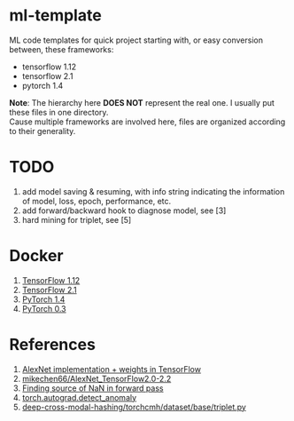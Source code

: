# ml-template

ML code templates for quick project starting with, or easy conversion between, these frameworks:

- tensorflow 1.12
- tensorflow 2.1
- pytorch 1.4

**Note**: The hierarchy here **DOES NOT** represent the real one. I usually put these files in one directory.<br/>
Cause multiple frameworks are involved here, files are organized according to their generality.

# TODO

1. add model saving & resuming, with info string indicating the information of model, loss, epoch, performance, etc.
2. add forward/backward hook to diagnose model, see [3]
3. hard mining for triplet, see [5]

# Docker

1. [TensorFlow 1.12](https://hub.docker.com/layers/tensorflow/tensorflow/1.12.0-gpu-py3/images/sha256-413b9533f92a400117a23891d050ab829e277a6ff9f66c9c62a755b7547dbb1e?context=explore)
2. [TensorFlow 2.1](https://hub.docker.com/layers/tensorflow/tensorflow/2.1.0-gpu-py3/images/sha256-1010e051dde4a9b62532a80f4a9a619013eafc78491542d5ef5da796cc2697ae?context=explore)
3. [PyTorch 1.4](https://hub.docker.com/layers/pytorch/pytorch/1.4-cuda10.1-cudnn7-runtime/images/sha256-ee783a4c0fccc7317c150450e84579544e171dd01a3f76cf2711262aced85bf7?context=explore)
4. [PyTorch 0.3](https://hub.docker.com/layers/floydhub/pytorch/0.3.1-gpu.cuda9cudnn7-py3.38/images/sha256-f130384d52e5e5542a78db8b7d7ead8885fd73a84cca8cc5a7c7a755a192da37?context=explore)

# References

1. [AlexNet implementation + weights in TensorFlow](http://www.cs.toronto.edu/~guerzhoy/tf_alexnet/)
2. [mikechen66/AlexNet_TensorFlow2.0-2.2](https://github.com/mikechen66/AlexNet_TensorFlow2.0-2.2)
3. [Finding source of NaN in forward pass](https://discuss.pytorch.org/t/finding-source-of-nan-in-forward-pass/51153)
4. [torch.autograd.detect_anomaly](https://pytorch.org/docs/1.4.0/autograd.html#torch.autograd.detect_anomaly)
5. [deep-cross-modal-hashing/torchcmh/dataset/base/triplet.py](https://github.com/WangGodder/deep-cross-modal-hashing/blob/master/torchcmh/dataset/base/triplet.py)